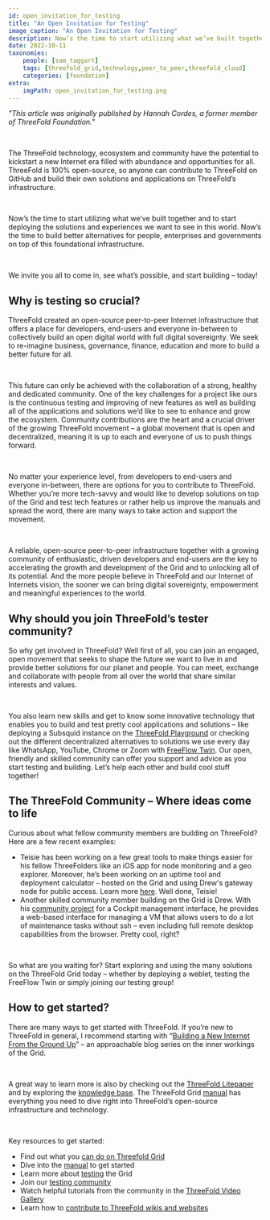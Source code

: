 ```yaml
---
id: open_invitation_for_testing
title: "An Open Invitation for Testing"
image_caption: "An Open Invitation for Testing"
description: Now’s the time to start utilizing what we’ve built together and to start deploying the solutions and experiences we want to see in this world.
date: 2022-10-11
taxonomies:
    people: [sam_taggart]
    tags: [threefold_grid,technology,peer_to_peer,threefold_cloud]
    categories: [foundation]
extra:
    imgPath: open_invitation_for_testing.png
---
```



*"This article was originally published by Hannah Cordes, a former member of ThreeFold Foundation."*

<br>


The ThreeFold technology, ecosystem and community have the potential to kickstart a new Internet era filled with abundance and opportunities for all. ThreeFold is 100% open-source, so anyone can contribute to ThreeFold on GitHub and build their own solutions and applications on ThreeFold’s infrastructure.

<br>

Now’s the time to start utilizing what we’ve built together and to start deploying the solutions and experiences we want to see in this world. Now’s the time to build better alternatives for people, enterprises and governments on top of this foundational infrastructure.

<br>

We invite you all to come in, see what’s possible, and start building – today!

## Why is testing so crucial?

ThreeFold created an open-source peer-to-peer Internet infrastructure that offers a place for developers, end-users and everyone in-between to collectively build an open digital world with full digital sovereignty. We seek to re-imagine business, governance, finance, education and more to build a better future for all.

<br>

This future can only be achieved with the collaboration of a strong, healthy and dedicated community. One of the key challenges for a project like ours is the continuous testing and improving of new features as well as building all of the applications and solutions we’d like to see to enhance and grow the ecosystem. Community contributions are the heart and a crucial driver of the growing ThreeFold movement – a global movement that is open and decentralized, meaning it is up to each and everyone of us to push things forward.

<br>

No matter your experience level, from developers to end-users and everyone in-between, there are options for you to contribute to ThreeFold. Whether you’re more tech-savvy and would like to develop solutions on top of the Grid and test tech features or rather help us improve the manuals and spread the word, there are many ways to take action and support the movement.

<br>

A reliable, open-source peer-to-peer infrastructure together with a growing community of enthusiastic, driven developers and end-users are the key to accelerating the growth and development of the Grid and to unlocking all of its potential. And the more people believe in ThreeFold and our Internet of Internets vision, the sooner we can bring digital sovereignty, empowerment and meaningful experiences to the world.

## Why should you join ThreeFold’s tester community?

So why get involved in ThreeFold? Well first of all, you can join an engaged, open movement that seeks to shape the future we want to live in and provide better solutions for our planet and people. You can meet, exchange and collaborate with people from all over the world that share similar interests and values.

<br>

You also learn new skills and get to know some innovative technology that enables you to build and test pretty cool applications and solutions – like deploying a Subsquid instance on the [ThreeFold Playground](https://play.grid.tf) or checking out the different decentralized alternatives to solutions we use every day like WhatsApp, YouTube, Chrome or Zoom with [FreeFlow Twin](https://demo.freeflow.life). Our open, friendly and skilled community can offer you support and advice as you start testing and building. Let’s help each other and build cool stuff together!

## The ThreeFold Community – Where ideas come to life

Curious about what fellow community members are building on ThreeFold? Here are a few recent examples:

* Teisie has been working on a few great tools to make things easier for his fellow ThreeFolders like an iOS app for node monitoring and a geo explorer. Moreover, he’s been working on an uptime tool and deployment calculator – hosted on the Grid and using Drew's gateway node for public access. Learn more [here](https://forum.threefold.io/t/teisies-uptime-tool-and-deployment-calculator/3384?u=hannahcordes). Well done, Teisie!
* Another skilled community member building on the Grid is Drew. With his [community project](https://forum.threefold.io/t/cockpit-managed-ubuntu-vm/3376?u=hannahcordes) for a Cockpit management interface, he provides a web-based interface for managing a VM that allows users to do a lot of maintenance tasks without ssh – even including full remote desktop capabilities from the browser. Pretty cool, right?

<br>

So what are you waiting for? Start exploring and using the many solutions on the ThreeFold Grid today – whether by deploying a weblet, testing the FreeFlow Twin or simply joining our testing group!

## How to get started?

There are many ways to get started with ThreeFold. If you’re new to ThreeFold in general, I recommend starting with “[Building a New Internet From the Ground Up](https://forum.threefold.io/t/how-threefold-is-building-a-new-internet-from-the-ground-up/2057?u=hannahcordes)” – an approachable blog series on the inner workings of the Grid.

<br>

A great way to learn more is also by checking out the [ThreeFold Litepaper](https://threefold.docsend.com/view/7x2pezpn2548v8qq/d/an66sngk5h3yf2zk) and by exploring the [knowledge base](https://library.threefold.me/info/threefold/#/). The ThreeFold Grid [manual](https://library.threefold.me/info/manual/#/) has everything you need to dive right into ThreeFold’s open-source infrastructure and technology.

<br>

Key resources to get started:

* Find out what you [can do on Threefold Grid](https://library.threefold.me/info/manual/#/manual__faq?id=what-can-i-do-on-threefold-grid)
* Dive into the [manual](https://library.threefold.me/info/manual/#/) to get started
* Learn more about [testing](https://library.threefold.me/info/manual/#/manual__grid3_testing?id=testing-the-threefold_grid3) the Grid
* Join our [testing community](https://t.me/threefoldtesting)
* Watch helpful tutorials from the community in the [ThreeFold Video Gallery](https://forum.threefold.io/t/threefold-video-gallery/3091?u=hannahcordes)
* Learn how to [contribute to ThreeFold wikis and websites](https://forum.threefold.io/t/how-to-contribute-to-threefold-wikis-and-websites/1154)